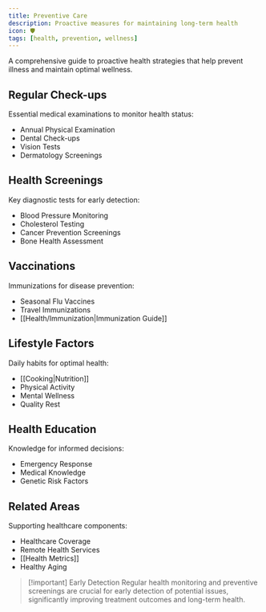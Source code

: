```yaml
---
title: Preventive Care
description: Proactive measures for maintaining long-term health
icon: 🛡️
tags: [health, prevention, wellness]
---
```


A comprehensive guide to proactive health strategies that help prevent illness and maintain optimal wellness.

## Regular Check-ups
Essential medical examinations to monitor health status:
- Annual Physical Examination
- Dental Check-ups 
- Vision Tests
- Dermatology Screenings

## Health Screenings
Key diagnostic tests for early detection:
- Blood Pressure Monitoring
- Cholesterol Testing
- Cancer Prevention Screenings
- Bone Health Assessment

## Vaccinations
Immunizations for disease prevention:
- Seasonal Flu Vaccines
- Travel Immunizations
- [[Health/Immunization|Immunization Guide]]

## Lifestyle Factors
Daily habits for optimal health:
- [[Cooking|Nutrition]]
- Physical Activity
- Mental Wellness
- Quality Rest

## Health Education
Knowledge for informed decisions:
- Emergency Response
- Medical Knowledge
- Genetic Risk Factors

## Related Areas
Supporting healthcare components:
- Healthcare Coverage
- Remote Health Services
- [[Health Metrics]]
- Healthy Aging

> [!important] Early Detection
> Regular health monitoring and preventive screenings are crucial for early detection of potential issues, significantly improving treatment outcomes and long-term health.
